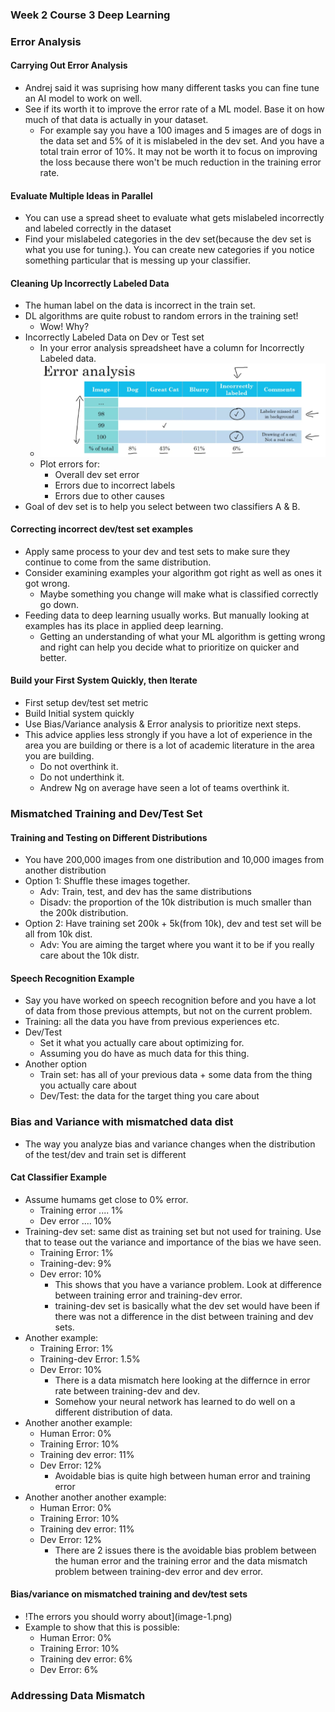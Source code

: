 ### Week 2 Course 3 Deep Learning
### Error Analysis
#### Carrying Out Error Analysis
- Andrej said it was suprising how many different tasks you can fine tune an AI model to work on well.
- See if its worth it to improve the error rate of a ML model. Base it on how much of that data is actually in your dataset.
  - For example say you have a 100 images and 5 images are of dogs in the data set and 5% of it is mislabeled in the dev set. And you have a total train error of 10%. It may not be worth it to focus on improving the loss because there won't be much reduction in the training error rate.
#### Evaluate Multiple Ideas in Parallel
- You can use a spread sheet to evaluate what gets mislabeled incorrectly and labeled correctly in the dataset
- Find your mislabeled categories in the dev set(because the dev set is what you use for tuning.). You can create new categories if you notice something particular that is messing up your classifier.
#### Cleaning Up Incorrectly Labeled Data
- The human label on the data is incorrect in the train set.
- DL algorithms are quite robust to random errors in the training set!
  - Wow! Why?
- Incorrectly Labeled Data on Dev or Test set
  - In your error analysis spreadsheet have a column for Incorrectly Labeled data.
  - ![Error Analysis Spreadsheet](image.png)
  - Plot errors for:
    - Overall dev set error
    - Errors due to incorrect labels
    - Errors due to other causes
- Goal of dev set is to help you select between two classifiers A & B.
#### Correcting incorrect dev/test set examples
- Apply same process to your dev and test sets to make sure they continue to come from the same distribution.
- Consider examining examples your algorithm got right as well as ones it got wrong.
  - Maybe something you change will make what is classified correctly go down.
- Feeding data to deep learning usually works. But manually looking at examples has its place in applied deep learning.
  - Getting an understanding of what your ML algorithm is getting wrong and right can help you decide what to prioritize on quicker and better.
#### Build your First System Quickly, then Iterate
- First setup dev/test set metric
- Build Initial system quickly
- Use Bias/Variance analysis & Error analysis to prioritize next steps.
- This advice applies less strongly if you have a lot of experience in the area you are building or there is a lot of academic literature in the area you are building.
  - Do not overthink it.
  - Do not underthink it.
  - Andrew Ng on average have seen a lot of teams overthink it.
### Mismatched Training and Dev/Test Set
#### Training and Testing on Different Distributions
- You have 200,000 images from one distribution and 10,000 images from another distribution
- Option 1: Shuffle these images together.
  - Adv: Train, test, and dev has the same distributions
  - Disadv: the proportion of the 10k distribution is much smaller than the 200k distribution.
- Option 2: Have training set 200k + 5k(from 10k), dev and test set will be all from 10k dist.
  - Adv: You are aiming the target where you want it to be if you really care about the 10k distr.
#### Speech Recognition Example
- Say you have worked on speech recognition before and you have a lot of data from those previous attempts, but not on the current problem.
- Training: all the data you have from previous experiences etc.
- Dev/Test
  - Set it what you actually care about optimizing for.
  - Assuming you do have as much data for this thing.
- Another option
  - Train set: has all of your previous data + some data from the thing you actually care about
  - Dev/Test: the data for the target thing you care about
### Bias and Variance with mismatched data dist
- The way you analyze bias and variance changes when the distribution of the test/dev and train set is different
#### Cat Classifier Example
- Assume humams get close to 0% error.
  - Training error .... 1%
  - Dev error .... 10%
- Training-dev set: same dist as training set but not used for training. Use that to tease out the variance and importance of the bias we have seen.
  - Training Error: 1%
  - Training-dev: 9%
  - Dev error: 10%
    - This shows that you have a variance problem. Look at difference between training error and training-dev error.
    - training-dev set is basically what the dev set would have been if there was not a difference in the dist between training and dev sets.
- Another example:
  - Training Error: 1%
  - Training-dev Error: 1.5%
  - Dev Error: 10%
    - There is a data mismatch here looking at the differnce in error rate between training-dev and dev.
    - Somehow your neural network has learned to do well on a different distribution of data.
- Another another example:
  - Human Error: 0%
  - Training Error: 10%
  - Training dev error: 11%
  - Dev Error: 12%
    - Avoidable bias is quite high between human error and training error
- Another another another example:
  - Human Error: 0%
  - Training Error: 10%
  - Training dev error: 11%
  - Dev Error: 12%
    - There are 2 issues there is the avoidable bias problem between the human error and the training error and the data mismatch problem between training-dev error and dev error.
#### Bias/variance on mismatched training and dev/test sets
- !The errors you should worry about](image-1.png)
- Example to show that this is possible:
  - Human Error: 0%
  - Training Error: 10%
  - Training dev error: 6%
  - Dev Error: 6%
### Addressing Data Mismatch
